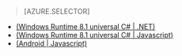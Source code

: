 > [AZURE.SELECTOR]
- [(Windows Runtime 8.1 universal C# | .NET)](/documentation/articles/mobile-services-dotnet-backend-windows-universal-dotnet-upload-data-blob-storage/)
- [(Windows Runtime 8.1 universal C# | Javascript)](/documentation/articles/mobile-services-javascript-backend-windows-universal-dotnet-upload-data-blob-storage/)
- [(Android | Javascript)](/documentation/articles/mobile-services-android-upload-data-blob-storage/)
